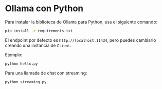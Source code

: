 # Ollama con Python

Para instalar la biblioteca de Ollama para Python, usa el siguiente comando:

```bash
pip install -r requirements.txt
```

El endpoint por defecto es `http://localhost:11434`, pero puedes cambiarlo creando una instancia de `Client`:

Ejemplo:

```bash
python hello.py
```

Para una llamada de chat con streaming:

```bash
python streaming.py
```